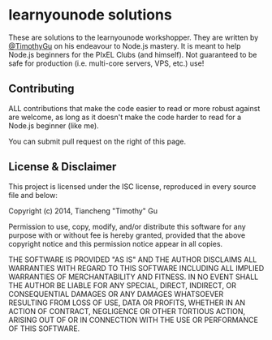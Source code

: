 learnyounode solutions
======================

These are solutions to the learnyounode workshopper. They are written by
[@TimothyGu](https://github.org/TimothyGu) on his endeavour to Node.js
mastery. It is meant to help Node.js beginners for the PIxEL Clubs (and
himself). Not guaranteed to be safe for production (i.e. multi-core servers,
VPS, etc.) use!

Contributing
------------

ALL contributions that make the code easier to read or more robust against are
welcome, as long as it doesn't make the code harder to read for a Node.js
beginner (like me).

You can submit pull request on the right of this page.

License & Disclaimer
--------------------

This project is licensed under the ISC license, reproduced in every source file
and below:

Copyright (c) 2014, Tiancheng "Timothy" Gu

Permission to use, copy, modify, and/or distribute this software for any
purpose with or without fee is hereby granted, provided that the above
copyright notice and this permission notice appear in all copies.

THE SOFTWARE IS PROVIDED "AS IS" AND THE AUTHOR DISCLAIMS ALL WARRANTIES
WITH REGARD TO THIS SOFTWARE INCLUDING ALL IMPLIED WARRANTIES OF
MERCHANTABILITY AND FITNESS. IN NO EVENT SHALL THE AUTHOR BE LIABLE FOR
ANY SPECIAL, DIRECT, INDIRECT, OR CONSEQUENTIAL DAMAGES OR ANY DAMAGES
WHATSOEVER RESULTING FROM LOSS OF USE, DATA OR PROFITS, WHETHER IN AN
ACTION OF CONTRACT, NEGLIGENCE OR OTHER TORTIOUS ACTION, ARISING OUT OF
OR IN CONNECTION WITH THE USE OR PERFORMANCE OF THIS SOFTWARE.
